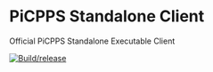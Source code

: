 # PiCPPS Standalone Client


Official PiCPPS Standalone Executable Client


[![Build/release](https://github.com/Blueyzachary/PiCPPS-Client/actions/workflows/build_and_release.yml/badge.svg)](https://github.com/Blueyzachary/PiCPPS-Client/actions/workflows/build_and_release.yml)
